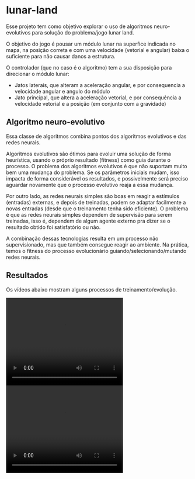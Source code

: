# lunar-land

Esse projeto tem como objetivo explorar o uso de algoritmos neuro-evolutivos para solução do problema/jogo lunar land.

O objetivo do jogo é pousar um módulo lunar na superfice indicada no mapa, na posição correta e com uma velocidade (vetorial e angular) baixa o suficiente para não causar danos a estrutura.

O controlador (que no caso é o algoritmo) tem a sua disposição para direcionar o módulo lunar:

* Jatos laterais, que alteram a aceleração angular, e por consequencia a velocidade angular e angulo do módulo
* Jato principal, que altera a aceleração vetorial, e por consequência a velocidade vetorial e a posição (em conjunto com a gravidade)

## Algoritmo neuro-evolutivo

Essa classe de algoritmos combina pontos dos algoritmos evolutivos e das redes neurais.

Algoritmos evolutivos são ótimos para evoluir uma solução de forma heurística, usando o próprio resultado (fitness) como guia durante o processo. O problema dos algoritmos evolutivos é que não suportam muito bem uma mudança do problema. Se os parâmetros iniciais mudam, isso impacta de forma considerável os resultados, e possivelmente será preciso aguardar novamente que o processo evolutivo reaja a essa mudança.

Por outro lado, as redes neurais simples são boas em reagir a estímulos (entradas) externas, e depois de treinadas, podem se adaptar facilmente a novas entradas (desde que o treinamento tenha sido eficiente). O problema é que as redes neurais simples dependem de supervisão para serem treinadas, isso é, dependem de algum agente externo pra dizer se o resultado obtido foi satisfatório ou não.

A combinação dessas tecnologias resulta em um processo não supervisionado, mas que também consegue reagir ao ambiente. Na prática, temos o fitness do processo evolucionário guiando/selecionando/mutando redes neurais.

## Resultados

Os vídeos abaixo mostram alguns processos de treinamento/evolução.

<video width="320" height="240" controls>
  <source src="./doc/res1.mp4" type="video/mp4">
</video>

<video width="320" height="240" controls>
  <source src="./doc/res2.mp4" type="video/mp4">
</video>